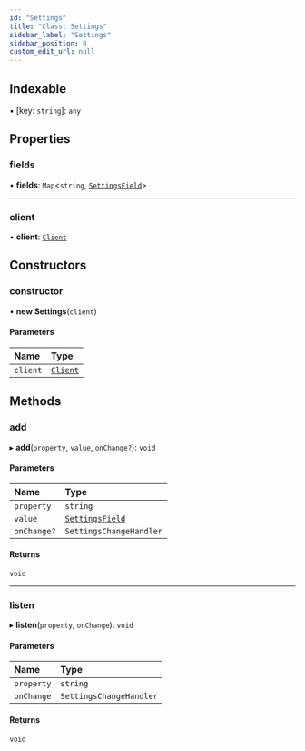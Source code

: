 ```yaml
---
id: "Settings"
title: "Class: Settings"
sidebar_label: "Settings"
sidebar_position: 0
custom_edit_url: null
---
```


## Indexable

▪ [key: `string`]: `any`

## Properties

### fields

• **fields**: `Map`<`string`, [`SettingsField`](../modules.md#settingsfield-20)\>

___

### client

• **client**: [`Client`](Client.md)

## Constructors

### constructor

• **new Settings**(`client`)

#### Parameters

| Name | Type |
| :------ | :------ |
| `client` | [`Client`](Client.md) |

## Methods

### add

▸ **add**(`property`, `value`, `onChange?`): `void`

#### Parameters

| Name | Type |
| :------ | :------ |
| `property` | `string` |
| `value` | [`SettingsField`](../modules.md#settingsfield-20) |
| `onChange?` | `SettingsChangeHandler` |

#### Returns

`void`

___

### listen

▸ **listen**(`property`, `onChange`): `void`

#### Parameters

| Name | Type |
| :------ | :------ |
| `property` | `string` |
| `onChange` | `SettingsChangeHandler` |

#### Returns

`void`
